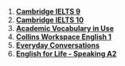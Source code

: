 1. **[Cambridge IELTS 9](/docs/Cambridge-IELTS-9.pdf)**
2. **[Cambridge IELTS 10](/docs/Cambridge-IELTS-10-Ebook.pdf)**
3. **[Academic Vocabulary in Use](/docs/Cambridge-Academic-Vocabulary-in-Use.pdf)**
4. **[Collins Workspace English 1](/docs/collins_workplace_english_1.pdf)**
5. **[Everyday Conversations](/docs/b_dialogues_everyday_conversations_english_lo_0.pdf)**
6. **[English for Life - Speaking A2](/docs/English_for_Life_Speaking_A2_Pre_Intermediate_2013_126p.pdf)**